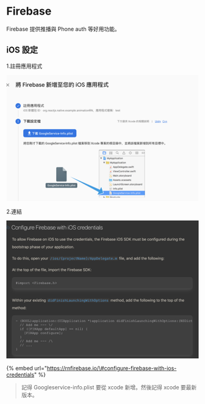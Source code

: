 # Firebase

Firebase 提供推播與 Phone auth 等好用功能。

## iOS 設定

1.註冊應用程式

![](../../.gitbook/assets/jie-tu-20210322-shang-wu-10.01.26.png)

2.連結

![](../../.gitbook/assets/jie-tu-20210322-shang-wu-10.01.43.png)

{% embed url="https://rnfirebase.io/\#configure-firebase-with-ios-credentials" %}

> 記得 Googleservice-info.plist 要從 xcode 新增。然後記得 xcode 要最新版本。

